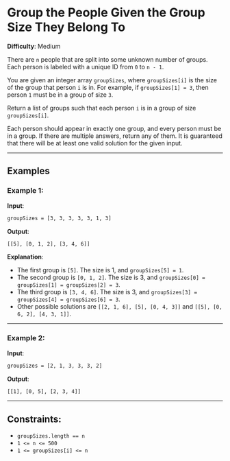 # Group the People Given the Group Size They Belong To

**Difficulty**: Medium

There are `n` people that are split into some unknown number of groups. Each person is labeled with a unique ID from `0` to `n - 1`.

You are given an integer array `groupSizes`, where `groupSizes[i]` is the size of the group that person `i` is in. For example, if `groupSizes[1] = 3`, then person `1` must be in a group of size `3`.

Return a list of groups such that each person `i` is in a group of size `groupSizes[i]`.

Each person should appear in exactly one group, and every person must be in a group. If there are multiple answers, return any of them. It is guaranteed that there will be at least one valid solution for the given input.

---

## Examples

### Example 1:

**Input**:
```bash
groupSizes = [3, 3, 3, 3, 3, 1, 3]
```

**Output**:
```bash
[[5], [0, 1, 2], [3, 4, 6]]
```

**Explanation**:
- The first group is `[5]`. The size is 1, and `groupSizes[5] = 1`.
- The second group is `[0, 1, 2]`. The size is 3, and `groupSizes[0] = groupSizes[1] = groupSizes[2] = 3`.
- The third group is `[3, 4, 6]`. The size is 3, and `groupSizes[3] = groupSizes[4] = groupSizes[6] = 3`.
- Other possible solutions are `[[2, 1, 6], [5], [0, 4, 3]]` and `[[5], [0, 6, 2], [4, 3, 1]]`.

---

### Example 2:

**Input**:
```bash
groupSizes = [2, 1, 3, 3, 3, 2]
```

**Output**:
```bash
[[1], [0, 5], [2, 3, 4]]
```

---

## Constraints:

- `groupSizes.length == n`
- `1 <= n <= 500`
- `1 <= groupSizes[i] <= n`


